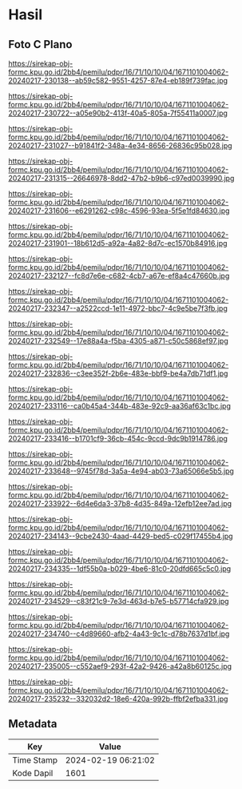 # Hasil

## Foto C Plano

https://sirekap-obj-formc.kpu.go.id/2bb4/pemilu/pdpr/16/71/10/10/04/1671101004062-20240217-230138--ab59c582-9551-4257-87e4-eb189f739fac.jpg

https://sirekap-obj-formc.kpu.go.id/2bb4/pemilu/pdpr/16/71/10/10/04/1671101004062-20240217-230722--a05e90b2-413f-40a5-805a-7f55411a0007.jpg

https://sirekap-obj-formc.kpu.go.id/2bb4/pemilu/pdpr/16/71/10/10/04/1671101004062-20240217-231027--b91841f2-348a-4e34-8656-26836c95b028.jpg

https://sirekap-obj-formc.kpu.go.id/2bb4/pemilu/pdpr/16/71/10/10/04/1671101004062-20240217-231315--26646978-8dd2-47b2-b9b6-c97ed0039990.jpg

https://sirekap-obj-formc.kpu.go.id/2bb4/pemilu/pdpr/16/71/10/10/04/1671101004062-20240217-231606--e6291262-c98c-4596-93ea-5f5e1fd84630.jpg

https://sirekap-obj-formc.kpu.go.id/2bb4/pemilu/pdpr/16/71/10/10/04/1671101004062-20240217-231901--18b612d5-a92a-4a82-8d7c-ec1570b84916.jpg

https://sirekap-obj-formc.kpu.go.id/2bb4/pemilu/pdpr/16/71/10/10/04/1671101004062-20240217-232127--fc8d7e6e-c682-4cb7-a67e-ef8a4c47660b.jpg

https://sirekap-obj-formc.kpu.go.id/2bb4/pemilu/pdpr/16/71/10/10/04/1671101004062-20240217-232347--a2522ccd-1e11-4972-bbc7-4c9e5be7f3fb.jpg

https://sirekap-obj-formc.kpu.go.id/2bb4/pemilu/pdpr/16/71/10/10/04/1671101004062-20240217-232549--17e88a4a-f5ba-4305-a871-c50c5868ef97.jpg

https://sirekap-obj-formc.kpu.go.id/2bb4/pemilu/pdpr/16/71/10/10/04/1671101004062-20240217-232836--c3ee352f-2b6e-483e-bbf9-be4a7db71df1.jpg

https://sirekap-obj-formc.kpu.go.id/2bb4/pemilu/pdpr/16/71/10/10/04/1671101004062-20240217-233116--ca0b45a4-344b-483e-92c9-aa36af63c1bc.jpg

https://sirekap-obj-formc.kpu.go.id/2bb4/pemilu/pdpr/16/71/10/10/04/1671101004062-20240217-233416--b1701cf9-36cb-454c-9ccd-9dc9b1914786.jpg

https://sirekap-obj-formc.kpu.go.id/2bb4/pemilu/pdpr/16/71/10/10/04/1671101004062-20240217-233648--9745f78d-3a5a-4e94-ab03-73a65066e5b5.jpg

https://sirekap-obj-formc.kpu.go.id/2bb4/pemilu/pdpr/16/71/10/10/04/1671101004062-20240217-233922--6d4e6da3-37b8-4d35-849a-12efb12ee7ad.jpg

https://sirekap-obj-formc.kpu.go.id/2bb4/pemilu/pdpr/16/71/10/10/04/1671101004062-20240217-234143--9cbe2430-4aad-4429-bed5-c029f17455b4.jpg

https://sirekap-obj-formc.kpu.go.id/2bb4/pemilu/pdpr/16/71/10/10/04/1671101004062-20240217-234335--1df55b0a-b029-4be6-81c0-20dfd665c5c0.jpg

https://sirekap-obj-formc.kpu.go.id/2bb4/pemilu/pdpr/16/71/10/10/04/1671101004062-20240217-234529--c83f21c9-7e3d-463d-b7e5-b57714cfa929.jpg

https://sirekap-obj-formc.kpu.go.id/2bb4/pemilu/pdpr/16/71/10/10/04/1671101004062-20240217-234740--c4d89660-afb2-4a43-9c1c-d78b7637d1bf.jpg

https://sirekap-obj-formc.kpu.go.id/2bb4/pemilu/pdpr/16/71/10/10/04/1671101004062-20240217-235005--c552aef9-293f-42a2-9426-a42a8b60125c.jpg

https://sirekap-obj-formc.kpu.go.id/2bb4/pemilu/pdpr/16/71/10/10/04/1671101004062-20240217-235232--332032d2-18e6-420a-992b-ffbf2efba331.jpg


## Metadata

| Key        | Value               |
| ---------- | ------------------- |
| Time Stamp | 2024-02-19 06:21:02 |
| Kode Dapil | 1601                |



